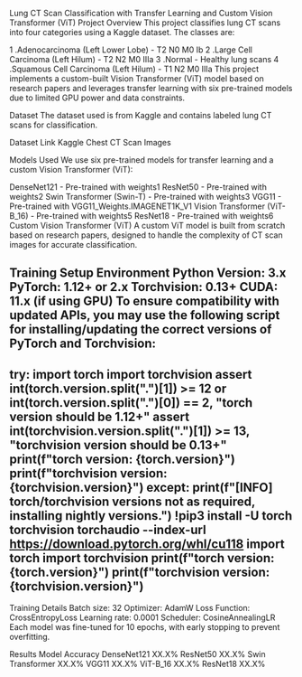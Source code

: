 Lung CT Scan Classification with Transfer Learning and Custom Vision Transformer (ViT)
Project Overview 
This project classifies lung CT scans into four categories using a Kaggle dataset. The classes are:

1 .Adenocarcinoma (Left Lower Lobe) - T2 N0 M0 Ib
2 .Large Cell Carcinoma (Left Hilum) - T2 N2 M0 IIIa
3 .Normal - Healthy lung scans
4 .Squamous Cell Carcinoma (Left Hilum) - T1 N2 M0 IIIa
This project implements a custom-built Vision Transformer (ViT) model based on research papers and leverages transfer learning with six pre-trained models due to limited GPU power and data constraints.

Dataset
The dataset used is from Kaggle and contains labeled lung CT scans for classification.

Dataset Link
Kaggle Chest CT Scan Images

Models Used
We use six pre-trained models for transfer learning and a custom Vision Transformer (ViT):

DenseNet121 - Pre-trained with weights1
ResNet50 - Pre-trained with weights2
Swin Transformer (Swin-T) - Pre-trained with weights3
VGG11 - Pre-trained with VGG11_Weights.IMAGENET1K_V1
Vision Transformer (ViT-B_16) - Pre-trained with weights5
ResNet18 - Pre-trained with weights6
Custom Vision Transformer (ViT)
A custom ViT model is built from scratch based on research papers, designed to handle the complexity of CT scan images for accurate classification.

Training Setup
Environment
Python Version: 3.x
PyTorch: 1.12+ or 2.x
Torchvision: 0.13+
CUDA: 11.x (if using GPU)
To ensure compatibility with updated APIs, you may use the following script for installing/updating the correct versions of PyTorch and Torchvision:
--------------------------------------------------------------------------------------------------------------------------------------------------------------------
try:
    import torch
    import torchvision
    assert int(torch.__version__.split(".")[1]) >= 12 or int(torch.__version__.split(".")[0]) == 2, "torch version should be 1.12+"
    assert int(torchvision.__version__.split(".")[1]) >= 13, "torchvision version should be 0.13+"
    print(f"torch version: {torch.__version__}")
    print(f"torchvision version: {torchvision.__version__}")
except:
    print(f"[INFO] torch/torchvision versions not as required, installing nightly versions.")
    !pip3 install -U torch torchvision torchaudio --index-url https://download.pytorch.org/whl/cu118
    import torch
    import torchvision
    print(f"torch version: {torch.__version__}")
    print(f"torchvision version: {torchvision.__version__}")
--------------------------------------------------------------------------------------------------------------------------------------------------------------------

Training Details
Batch size: 32
Optimizer: AdamW
Loss Function: CrossEntropyLoss
Learning rate: 0.0001
Scheduler: CosineAnnealingLR
Each model was fine-tuned for 10 epochs, with early stopping to prevent overfitting.

Results
Model	         Accuracy
DenseNet121	 XX.X%
ResNet50	 XX.X%
Swin Transformer XX.X%
VGG11            XX.X%
ViT-B_16	 XX.X%
ResNet18	 XX.X%
